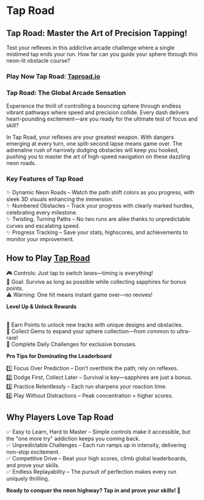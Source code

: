 <h1>Tap Road</h1>
<h2>Tap Road: Master the Art of Precision Tapping!</h2>
<p>Test your reflexes in this addictive arcade challenge where a single mistimed tap ends your run. How far can you guide your sphere through this neon-lit obstacle course?</p>
<h3>Play Now Tap Road:&nbsp;<a href="https://taproad.io/">Taproad.io</a></h3>
<h3>Tap Road: The Global Arcade Sensation</h3>
<p>Experience the thrill of controlling a bouncing sphere through endless vibrant pathways where speed and precision collide. Every dash delivers heart-pounding excitement&mdash;are you ready for the ultimate test of focus and skill?</p>
<p>In Tap Road, your reflexes are your greatest weapon. With dangers emerging at every turn, one split-second lapse means game over. The adrenaline rush of narrowly dodging obstacles will keep you hooked, pushing you to master the art of high-speed navigation on these dazzling neon roads.</p>
<h3>Key Features of Tap Road</h3>
<p>✨ Dynamic Neon Roads &ndash; Watch the path shift colors as you progress, with sleek 3D visuals enhancing the immersion.<br />✨ Numbered Obstacles &ndash; Track your progress with clearly marked hurdles, celebrating every milestone.<br />✨ Twisting, Turning Paths &ndash; No two runs are alike thanks to unpredictable curves and escalating speed.<br />✨ Progress Tracking &ndash; Save your stats, highscores, and achievements to monitor your improvement.</p>
<h2>How to Play&nbsp;<a href="https://taproad.io/">Tap Road</a></h2>
<p>🎮 Controls: Just tap to switch lanes&mdash;timing is everything!<br />🎯 Goal: Survive as long as possible while collecting sapphires for bonus points.<br />⚠️ Warning: One hit means instant game over&mdash;no revives!</p>
<p><strong>Level Up &amp; Unlock Rewards</strong></p>
<p><br />🔹 Earn Points to unlock new tracks with unique designs and obstacles.<br />🔹 Collect Gems to expand your sphere collection&mdash;from common to ultra-rare!<br />🔸 Complete Daily Challenges for exclusive bonuses.</p>
<p><strong>Pro Tips for Dominating the Leaderboard</strong></p>
<p>1️⃣ Focus Over Prediction &ndash; Don&rsquo;t overthink the path; rely on reflexes.<br />2️⃣ Dodge First, Collect Later &ndash; Survival is key&mdash;sapphires are just a bonus.<br />3️⃣ Practice Relentlessly &ndash; Each run sharpens your reaction time.<br />4️⃣ Play Without Distractions &ndash; Peak concentration = higher scores.</p>
<h2>Why Players Love Tap Road</h2>
<p>✅ Easy to Learn, Hard to Master &ndash; Simple controls make it accessible, but the "one more try" addiction keeps you coming back.<br />✅ Unpredictable Challenges &ndash; Each run ramps up in intensity, delivering non-stop excitement.<br />✅ Competitive Drive &ndash; Beat your high scores, climb global leaderboards, and prove your skills.<br />✅ Endless Replayability &ndash; The pursuit of perfection makes every run uniquely thrilling.</p>
<p><strong>Ready to conquer the neon highway? Tap in and prove your skills! 🚀</strong></p>
